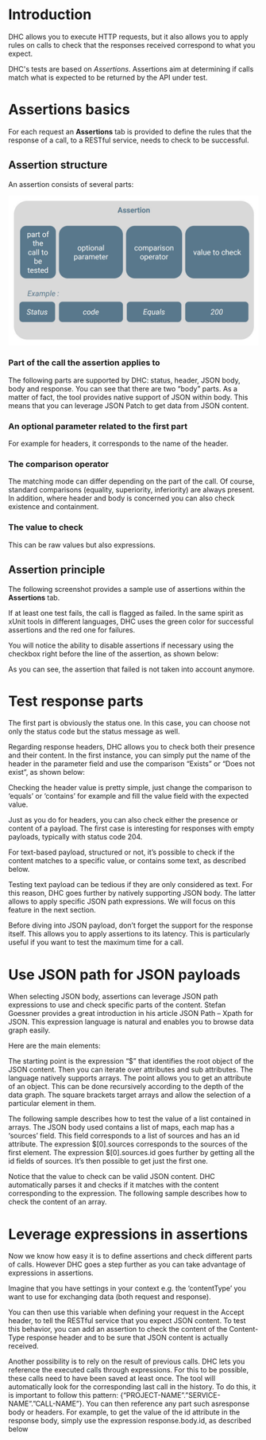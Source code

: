 # Introduction

DHC allows you to execute HTTP requests, but it also allows you to apply rules on calls to check that the responses received correspond to what you expect.

DHC's tests are based on *Assertions*. Assertions aim at determining if calls match what is expected to be returned by the API under test.

# Assertions basics
For each request an **Assertions** tab is provided to define the rules that the response of a call, to a RESTful service, needs to check to be successful.


## Assertion structure

An assertion consists of several parts:

![Assertion diagram](images/assertions.jpg "Assertion diagram")

### Part of the call the assertion applies to
The following parts are supported by DHC: status, header, JSON body, body and response. You can see that there are two “body” parts. As a matter of fact, the tool provides native support of JSON within body. This means that you can leverage JSON Patch to get data from JSON content.

### An optional parameter related to the first part
For example for headers, it corresponds to the name of the header.

### The comparison operator
The matching mode can differ depending on the part of the call. Of course, standard comparisons (equality, superiority, inferiority) are always present. In addition, where header and body is concerned you can also check existence and containment.

### The value to check
This can be raw values but also expressions.


## Assertion principle

The following screenshot provides a sample use of assertions within the **Assertions** tab.

If at least one test fails, the call is flagged as failed. In the same spirit as xUnit tools in different languages, DHC uses the green color for successful assertions and the red one for failures.

You will notice the ability to disable assertions if necessary using the checkbox right before the line of the assertion, as shown below:


As you can see, the assertion that failed is not taken into account anymore.


# Test response parts

The first part is obviously the status one. In this case, you can choose not only the status code but the status message as well.



Regarding response headers, DHC allows you to check both their presence and their content. In the first instance, you can simply put the name of the header in the parameter field and use the comparison “Exists” or “Does not exist”, as shown below:



Checking the header value is pretty simple, just change the comparison to ‘equals’ or ‘contains’ for example and fill the value field with the expected value.



Just as you do  for headers, you can also check either the presence or content of a payload. The first case is interesting for responses with empty payloads, typically with status code 204.



For text-based payload, structured or not, it’s possible to check if the content matches to a specific value, or contains some text, as described below.



Testing text payload can be tedious if they are only considered as text. For this reason, DHC goes further by natively supporting JSON body. The latter allows to apply specific JSON path expressions. We will focus on this feature in the next section.

Before diving into JSON payload, don’t forget the support for the response itself. This allows you to apply assertions to its latency. This is particularly useful if you want to test the maximum time for a call.


# Use JSON path for JSON payloads

When selecting JSON body, assertions can leverage JSON path expressions to use and check specific parts of the content. Stefan Goessner provides a great introduction in his article JSON Path – Xpath for JSON. This expression language is natural and enables you to browse data graph easily.

Here are the main elements:

The starting point is the expression “$” that identifies the root object of the JSON content. Then you can iterate over attributes and sub attributes. The language natively supports arrays.
The point allows you to get an attribute of an object. This can be done recursively according to the depth of the data graph.
The square brackets target arrays and allow the selection of a particular element in them.

The following sample describes how to test the value of a list contained in arrays. The JSON body used contains a list of maps, each map has a ‘sources’ field. This field corresponds to a list of sources and has an id attribute. The expression $[0].sources corresponds to the sources of the first element. The expression $[0].sources.id goes further by getting all the id fields of sources. It’s then possible to get just the first one.



Notice that the value to check can be valid JSON content. DHC automatically parses it and checks if it matches with the content corresponding to the expression. The following sample describes how to check the content of an array.


# Leverage expressions in assertions

Now we know how easy it is to define assertions and check different parts of calls. However DHC goes a step further as you can take advantage of expressions in assertions.

Imagine that you have settings in your context e.g.  the ‘contentType’ you want to use for exchanging data (both request and response).


You can then use this variable when defining your request in the Accept header, to tell the RESTful service that you expect JSON content. To test this behavior, you can add an assertion to check the content of the Content-Type response header and to be sure that JSON content is actually received.



Another possibility is to rely on the result of previous calls. DHC lets you reference the executed calls through expressions. For this to be possible, these calls need to have been saved at least once. The tool will automatically look for the corresponding last call in the history. To do this, it is important to follow this pattern: {“PROJECT-NAME”.”SERVICE-NAME”.”CALL-NAME”}. You can then reference any part such asresponse body or headers. For example, to get the value of the id attribute in the response body, simply use the expression response.body.id, as described below
